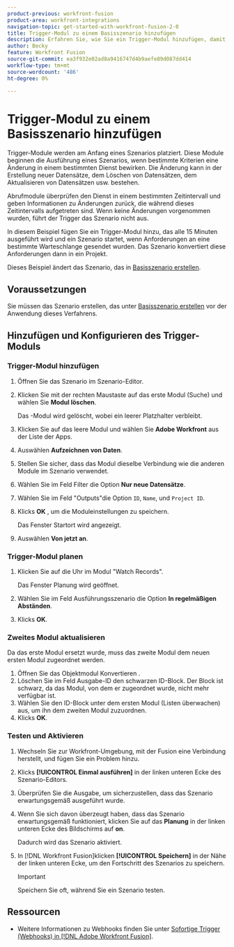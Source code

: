 ```yaml
---
product-previous: workfront-fusion
product-area: workfront-integrations
navigation-topic: get-started-with-workfront-fusion-2-0
title: Trigger-Modul zu einem Basisszenario hinzufügen
description: Erfahren Sie, wie Sie ein Trigger-Modul hinzufügen, damit das Szenario regelmäßig nach neuen Anforderungen sucht und sie in Projekte konvertiert.
author: Becky
feature: Workfront Fusion
source-git-commit: ea3f932e02ad8a9416747d4b9aefe89d087dd414
workflow-type: tm+mt
source-wordcount: '486'
ht-degree: 0%

---
```


# Trigger-Modul zu einem Basisszenario hinzufügen

Trigger-Module werden am Anfang eines Szenarios platziert. Diese Module beginnen die Ausführung eines Szenarios, wenn bestimmte Kriterien eine Änderung in einem bestimmten Dienst bewirken. Die Änderung kann in der Erstellung neuer Datensätze, dem Löschen von Datensätzen, dem Aktualisieren von Datensätzen usw. bestehen.

Abrufmodule überprüfen den Dienst in einem bestimmten Zeitintervall und geben Informationen zu Änderungen zurück, die während dieses Zeitintervalls aufgetreten sind. Wenn keine Änderungen vorgenommen wurden, führt der Trigger das Szenario nicht aus.

In diesem Beispiel fügen Sie ein Trigger-Modul hinzu, das alle 15 Minuten ausgeführt wird und ein Szenario startet, wenn Anforderungen an eine bestimmte Warteschlange gesendet wurden. Das Szenario konvertiert diese Anforderungen dann in ein Projekt.

Dieses Beispiel ändert das Szenario, das in [Basisszenario erstellen](/help/quicksilver/workfront-fusion/get-started/build-practice-scenarios/create-simple-scenario.md).

## Voraussetzungen

Sie müssen das Szenario erstellen, das unter [Basisszenario erstellen](/help/quicksilver/workfront-fusion/get-started/build-practice-scenarios/create-simple-scenario.md) vor der Anwendung dieses Verfahrens.

## Hinzufügen und Konfigurieren des Trigger-Moduls

### Trigger-Modul hinzufügen

1. Öffnen Sie das Szenario im Szenario-Editor.
1. Klicken Sie mit der rechten Maustaste auf das erste Modul (Suche) und wählen Sie **Modul löschen**.

   Das -Modul wird gelöscht, wobei ein leerer Platzhalter verbleibt.

1. Klicken Sie auf das leere Modul und wählen Sie **Adobe Workfront** aus der Liste der Apps.
1. Auswählen **Aufzeichnen von Daten**.
1. Stellen Sie sicher, dass das Modul dieselbe Verbindung wie die anderen Module im Szenario verwendet.
1. Wählen Sie im Feld Filter die Option **Nur neue Datensätze**.
1. Wählen Sie im Feld &quot;Outputs&quot;die Option `ID`, `Name`, und `Project ID`.
1. Klicks **OK** , um die Moduleinstellungen zu speichern.

   Das Fenster Startort wird angezeigt.

1. Auswählen **Von jetzt an**.

### Trigger-Modul planen

1. Klicken Sie auf die Uhr im Modul &quot;Watch Records&quot;.

   Das Fenster Planung wird geöffnet.

1. Wählen Sie im Feld Ausführungsszenario die Option **In regelmäßigen Abständen**.

1. Klicks **OK**.

### Zweites Modul aktualisieren

Da das erste Modul ersetzt wurde, muss das zweite Modul dem neuen ersten Modul zugeordnet werden.

1. Öffnen Sie das Objektmodul Konvertieren .
1. Löschen Sie im Feld Ausgabe-ID den schwarzen ID-Block. Der Block ist schwarz, da das Modul, von dem er zugeordnet wurde, nicht mehr verfügbar ist.
1. Wählen Sie den ID-Block unter dem ersten Modul (Listen überwachen) aus, um ihn dem zweiten Modul zuzuordnen.
1. Klicks **OK**.

### Testen und Aktivieren

1. Wechseln Sie zur Workfront-Umgebung, mit der Fusion eine Verbindung herstellt, und fügen Sie ein Problem hinzu.
1. Klicks **[!UICONTROL Einmal ausführen]** in der linken unteren Ecke des Szenario-Editors.
1. Überprüfen Sie die Ausgabe, um sicherzustellen, dass das Szenario erwartungsgemäß ausgeführt wurde.
1. Wenn Sie sich davon überzeugt haben, dass das Szenario erwartungsgemäß funktioniert, klicken Sie auf das **Planung** in der linken unteren Ecke des Bildschirms auf **on**.

   Dadurch wird das Szenario aktiviert.
1. In [!DNL Workfront Fusion]klicken **[!UICONTROL Speichern]** in der Nähe der linken unteren Ecke, um den Fortschritt des Szenarios zu speichern.

   >[!IMPORTANT]
   >
   >Speichern Sie oft, während Sie ein Szenario testen.

## Ressourcen

* Weitere Informationen zu Webhooks finden Sie unter [Sofortige Trigger (Webhooks) in [!DNL Adobe Workfront Fusion]](/help/quicksilver/workfront-fusion/webhooks/instant-triggers-webhooks.md).

